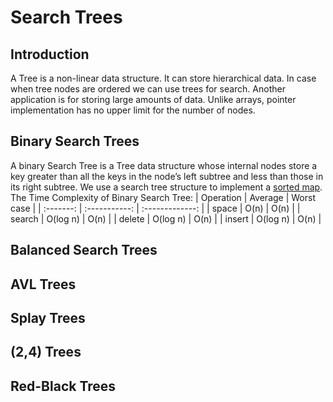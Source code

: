 # Search Trees

## Introduction
A Tree is a non-linear data structure. It can store hierarchical data. In case when tree nodes are ordered we can use trees for search. Another application is for storing large amounts of data. Unlike arrays, pointer implementation has no upper limit for the number of nodes.

## Binary Search Trees
A binary Search Tree is a Tree data structure whose internal nodes store a key greater than all the keys in the node’s left subtree and less than those in its right subtree. We use a search tree structure to implement a [sorted map](https://study.com/academy/lesson/sorted-maps-in-data-structures-definition-overview.html). 
The Time Complexity of Binary Search Tree:
| Operation | Average       | Worst case      |
| :-------: | :-----------: | :-------------: |
| space     | O(n)          | O(n)            |
| search    | O(log n)      | O(n)            |
| delete    | O(log n)      | O(n)            |
| insert    | O(log n)      | O(n)            |


## Balanced Search Trees

## AVL Trees

## Splay Trees

## (2,4) Trees

## Red-Black Trees